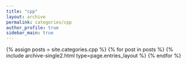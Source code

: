 ```yaml
---
title: "cpp"
layout: archive
permalink: categories/cpp
author_profile: true
sidebar_main: true
---
```


{% assign posts = site.categories.cpp %}
{% for post in posts %} {% include archive-single2.html type=page.entries_layout %} {% endfor %}
